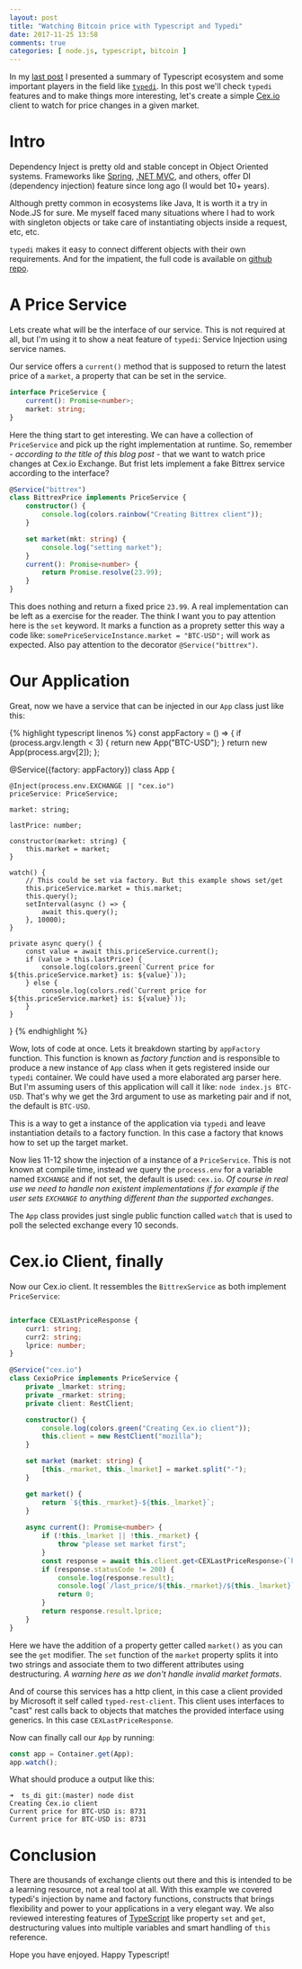 ```yaml
---
layout: post
title: "Watching Bitcoin price with Typescript and Typedi"
date: 2017-11-25 13:58
comments: true
categories: [ node.js, typescript, bitcoin ]
---
```


In my [last post](http://paulosuzart.github.io/blog/2017/10/04/type-safety-orm-and-dependency-injection-node/) I presented a summary of Typescript ecosystem and some important players in the field like [`typedi`](https://www.npmjs.com/package/typedi). In this post we'll check `typedi` features and to make things more interesting, let's create a simple [Cex.io](https://cex.io) client to watch for price changes in a given market.

<!--more-->

# Intro

Dependency Inject is pretty old and stable concept in Object Oriented systems. Frameworks like [Spring](https://spring.io/), [.NET MVC](https://docs.microsoft.com/en-us/aspnet/core/mvc/controllers/dependency-injection), and others, offer DI (dependency injection) feature since long ago (I would bet 10+ years).

Although pretty common in ecosystems like Java, It is worth it a try in Node.JS for sure. Me myself faced many situations where I had to work with singleton objects or take care of instantiating objects inside a request, etc, etc.

`typedi` makes it easy to connect different objects with their own requirements. And for the impatient, the full code is available on [github repo](https://github.com/paulosuzart/btc_example).

# A Price Service

Lets create what will be the interface of our service. This is not required at all, but I'm using it to show a neat feature of `typedi`: Service Injection using service names.

Our service offers a `current()` method that is supposed to return the latest price of a `market`, a property that can be set in the service.

``` typescript
interface PriceService {
    current(): Promise<number>;
    market: string;
}
```

Here the thing start to get interesting. We can have a collection of `PriceService` and pick up the right implementation at runtime. So, remember - *according to the title of this blog post* - that we want to watch price changes at Cex.io Exchange. But frist lets implement a fake Bittrex service according to the interface?

``` typescript
@Service("bittrex")
class BittrexPrice implements PriceService {
    constructor() {
        console.log(colors.rainbow("Creating Bittrex client"));
    }

    set market(mkt: string) {
        console.log("setting market");
    }
    current(): Promise<number> {
        return Promise.resolve(23.99);
    }
}
```

This does nothing and return a fixed price `23.99`. A real implementation can be left as a exercise for the reader. The think I want you to pay attention here is the `set` keyword. It marks a function as a proprety setter this way a code like: `somePriceServiceInstance.market = "BTC-USD";` will work as expected. Also pay attention to the decorator `@Service("bittrex")`.

# Our Application

Great, now we have a service that can be injected in our `App` class just like this:

{% highlight typescript linenos %}
const appFactory = () => {
  if (process.argv.length < 3) {
      return new App("BTC-USD");
  }
  return new App(process.argv[2]);
};

@Service({factory: appFactory})
class App {

    @Inject(process.env.EXCHANGE || "cex.io")
    priceService: PriceService;

    market: string;

    lastPrice: number;

    constructor(market: string) {
        this.market = market;
    }

    watch() {
        // This could be set via factory. But this example shows set/get
        this.priceService.market = this.market;
        this.query();
        setInterval(async () => {
            await this.query();
        }, 10000);
    }

    private async query() {
        const value = await this.priceService.current();
        if (value > this.lastPrice) {
            console.log(colors.green(`Current price for ${this.priceService.market} is: ${value}`));
        } else {
            console.log(colors.red(`Current price for ${this.priceService.market} is: ${value}`));
        }
    }
}
{% endhighlight %}

Wow, lots of code at once. Lets it breakdown starting by `appFactory` function. This function is known as *factory function* and is responsible to produce a new instance of `App` class when it gets registered inside our `typedi` container. We could have used a more elaborated arg parser here. But I'm assuming users of this application will call it like: `node index.js BTC-USD`. That's why we get the 3rd argument to use as marketing pair and if not, the default is `BTC-USD`.

This is a way to get a instance of the application via `typedi` and leave instantiation details to a factory function. In this case a factory that knows how to set up the target market.

Now lies 11-12 show the injection of a instance of a `PriceService`. This is not known at compile time, instead we query the `process.env` for a variable named `EXCHANGE` and if not set, the default is used: `cex.io`. *Of course in real use we need to handle non existent implementations if for example if the user sets `EXCHANGE` to anything different than the supported exchanges*.

The `App` class provides just single public function called `watch` that is used to poll the selected exchange every 10 seconds.

# Cex.io Client, finally

Now our Cex.io client. It ressembles the `BittrexService` as both implement `PriceService`: 

``` typescript

interface CEXLastPriceResponse {
    curr1: string;
    curr2: string;
    lprice: number;
}

@Service("cex.io")
class CexioPrice implements PriceService {
    private _lmarket: string;
    private _rmarket: string;
    private client: RestClient;

    constructor() {
        console.log(colors.green("Creating Cex.io client"));
        this.client = new RestClient("mozilla");
    }

    set market (market: string) {
        [this._rmarket, this._lmarket] = market.split("-");
    }

    get market() {
        return `${this._rmarket}-${this._lmarket}`;
    }
    
    async current(): Promise<number> {
        if (!this._lmarket || !this._rmarket) {
            throw "please set market first";
        }
        const response = await this.client.get<CEXLastPriceResponse>(`https://cex.io/api/last_price/${this._rmarket}/${this._lmarket}`);
        if (response.statusCode != 200) {
            console.log(response.result);
            console.log(`/last_price/${this._rmarket}/${this._lmarket}`);
            return 0;
        }
        return response.result.lprice;
    }
}
```

Here we have the addition of a property getter called `market()` as you can see the `get` modifier. The `set` function of the `market` property splits it into two strings and associate them to two different attributes using destructuring. *A warning here as we don't handle invalid market formats*.

And of course this services has a http client, in this case a client provided by Microsoft it self called `typed-rest-client`. This client uses interfaces to "cast" rest calls back to objects that matches the provided interface using generics. In this case `CEXLastPriceResponse`.

Now can finally call our `App` by running:

``` typescript
const app = Container.get(App);
app.watch();
```
What should produce a output like this:
```
➜  ts_di git:(master) node dist
Creating Cex.io client
Current price for BTC-USD is: 8731
Current price for BTC-USD is: 8731
```

# Conclusion

There are thousands of exchange clients out there and this is intended to be a learning resource, not a real tool at all. With this example we covered typedi's injection by name and factory functions, constructs that brings flexibility and power to your applications in a very elegant way. We also reviewed interesting features of [TypeScript](https://www.typescriptlang.org/) like property `set` and `get`, destructuring values into multiple variables and smart handling of `this` reference.

Hope you have enjoyed. Happy Typescript!